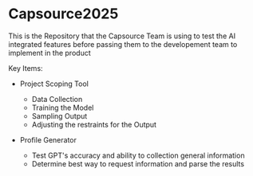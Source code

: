 # Capsource2025
This is the Repository that the Capsource Team is using to test the AI integrated features before passing them to the developement team to implement in the product

Key Items:

- Project Scoping Tool
   - Data Collection
   - Training the Model
   - Sampling Output
   - Adjusting the restraints for the Output

 - Profile Generator
   - Test GPT's accuracy and ability to collection general information
   - Determine best way to request information and parse the results 
